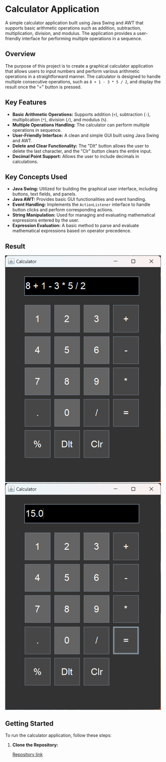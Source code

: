 # Calculator Application

A simple calculator application built using Java Swing and AWT that supports basic arithmetic operations such as addition, subtraction, multiplication, division, and modulus. The application provides a user-friendly interface for performing multiple operations in a sequence.

## Overview

The purpose of this project is to create a graphical calculator application that allows users to input numbers and perform various arithmetic operations in a straightforward manner. The calculator is designed to handle multiple consecutive operations, such as `8 + 1 - 3 * 5 / 2`, and display the result once the "=" button is pressed.

## Key Features

- **Basic Arithmetic Operations:** Supports addition (`+`), subtraction (`-`), multiplication (`*`), division (`/`), and modulus (`%`).
- **Multiple Operations Handling:** The calculator can perform multiple operations in sequence.
- **User-Friendly Interface:** A clean and simple GUI built using Java Swing and AWT.
- **Delete and Clear Functionality:** The "Dlt" button allows the user to delete the last character, and the "Clr" button clears the entire input.
- **Decimal Point Support:** Allows the user to include decimals in calculations.

## Key Concepts Used

- **Java Swing:** Utilized for building the graphical user interface, including buttons, text fields, and panels.
- **Java AWT:** Provides basic GUI functionalities and event handling.
- **Event Handling:** Implements the `ActionListener` interface to handle button clicks and perform corresponding actions.
- **String Manipulation:** Used for managing and evaluating mathematical expressions entered by the user.
- **Expression Evaluation:** A basic method to parse and evaluate mathematical expressions based on operator precedence.

## Result
![Calculator](https://github.com/deepsaigilla/Calculator/blob/main/Output1.png)
![Calculator](https://github.com/deepsaigilla/Calculator/blob/main/output2.png)

## Getting Started

To run the calculator application, follow these steps:

1. **Clone the Repository:**

    [Repository link](https://github.com/deepsaigilla/Calculator)

